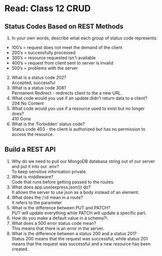# Read: Class 12 CRUD

## Status Codes Based on REST Methods

1. In your own words, describe what each group of status code represents:

- 100’s = request does not meet the demand of the client
- 200’s = successfully processed
- 300’s = resource requested isn't available
- 400’s = request from client sent to server is invalid
- 500’s = problems with the server

2. What is a status code 202?\
Accepted, successful
3. What is a status code 308?\
Permanent Redirect - redirects client to the a new URL.
4. What code would you use if an update didn’t return data to a client?\
204 No Content
5. What code would you use if a resource used to exist but no longer does?\
410 Gone
6. What is the ‘Forbidden’ status code?\
Status code 403 - the client is authorized but has no permission to access the resource.

## Build a REST API

1. Why do we need to pull our MongoDB database string out of our server and put it into our .env?\
To keep sensitive information private.
2. What is middleware?\
Code that runs before getting passed to the routes.
3. What does app.use(express.json()) do?\
It allows the server to use json as a body instead of an element.
4. What does the /:id mean in a route?\
It refers to the parameter
5. What is the difference between PUT and PATCH?\
PUT will update everything while PATCH will update a specific part.
6. How do you make a default value in a schema?\
7. What does a 500 error status code mean?\
This means that there is an error in the server.
8. What is the difference between a status 200 and a status 201?\
Status 200 means that the request was successful, while status 201 means that the request was successful and a new resource has been created.
